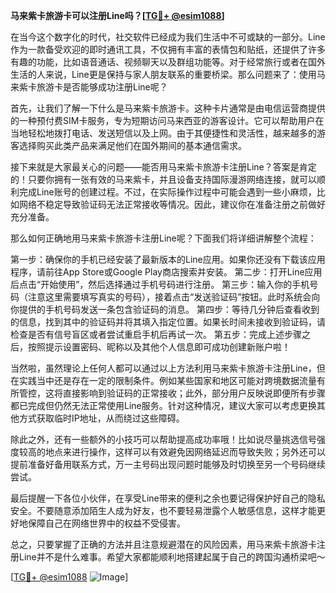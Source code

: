 **马来紫卡旅游卡可以注册Line吗？[[TG💪+ @esim1088](https://t.me/s/esim1088)]**

在当今这个数字化的时代，社交软件已经成为我们生活中不可或缺的一部分。Line作为一款备受欢迎的即时通讯工具，不仅拥有丰富的表情包和贴纸，还提供了许多有趣的功能，比如语音通话、视频聊天以及群组功能等。对于经常旅行或者在国外生活的人来说，Line更是保持与家人朋友联系的重要桥梁。那么问题来了：使用马来紫卡旅游卡是否能够成功注册Line呢？

首先，让我们了解一下什么是马来紫卡旅游卡。这种卡片通常是由电信运营商提供的一种预付费SIM卡服务，专为短期访问马来西亚的游客设计。它可以帮助用户在当地轻松地拨打电话、发送短信以及上网。由于其便捷性和灵活性，越来越多的游客选择购买此类产品来满足他们在国外期间的基本通信需求。

接下来就是大家最关心的问题——能否用马来紫卡旅游卡注册Line？答案是肯定的！只要你拥有一张有效的马来紫卡，并且设备支持国际漫游网络连接，就可以顺利完成Line账号的创建过程。不过，在实际操作过程中可能会遇到一些小麻烦，比如网络不稳定导致验证码无法正常接收等情况。因此，建议你在准备注册之前做好充分准备。

那么如何正确地用马来紫卡旅游卡注册Line呢？下面我们将详细讲解整个流程：

第一步：确保你的手机已经安装了最新版本的Line应用。如果你还没有下载该应用程序，请前往App Store或Google Play商店搜索并安装。
第二步：打开Line应用后点击“开始使用”，然后选择通过手机号码进行注册。
第三步：输入你的手机号码（注意这里需要填写真实的号码），接着点击“发送验证码”按钮。此时系统会向你提供的手机号码发送一条包含验证码的消息。
第四步：等待几分钟后查看收到的信息，找到其中的验证码并将其填入指定位置。如果长时间未接收到验证码，请检查是否有信号盲区或者尝试重启手机后再试一次。
第五步：完成上述步骤之后，按照提示设置密码、昵称以及其他个人信息即可成功创建新账户啦！

当然啦，虽然理论上任何人都可以通过以上方法利用马来紫卡旅游卡注册Line，但在实践当中还是存在一定的限制条件。例如某些国家和地区可能对跨境数据流量有所管控，这将直接影响到验证码的正常接收；此外，部分用户反映说即便所有步骤都已完成但仍然无法正常使用Line服务。针对这种情况，建议大家可以考虑更换其他方式获取临时IP地址，从而绕过这些障碍。

除此之外，还有一些额外的小技巧可以帮助提高成功率哦！比如说尽量挑选信号强度较高的地点来进行操作，这样可以有效避免因网络延迟而导致失败；另外还可以提前准备好备用联系方式，万一主号码出现问题时能够及时切换至另一个号码继续尝试。

最后提醒一下各位小伙伴，在享受Line带来的便利之余也要记得保护好自己的隐私安全。不要随意添加陌生人成为好友，也不要轻易泄露个人敏感信息，这样才能更好地保障自己在网络世界中的权益不受侵害。

总之，只要掌握了正确的方法并且注意规避潜在的风险因素，用马来紫卡旅游卡注册Line并不是什么难事。希望大家都能顺利地搭建起属于自己的跨国沟通桥梁吧～

[[TG💪+ @esim1088](https://t.me/s/esim1088) ![Image](https://i.postimg.cc/4NQfJmqS/Snipaste-2025-05-13-00-14-12.png)]